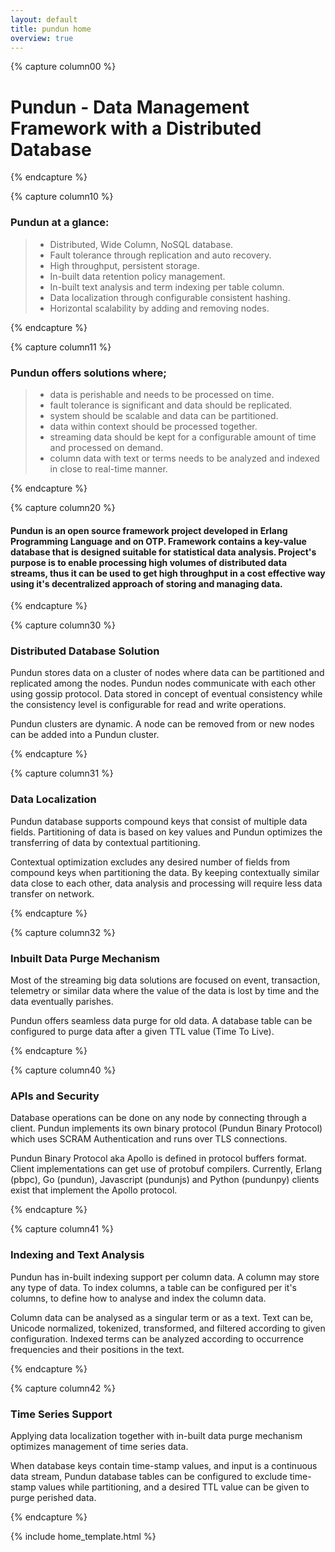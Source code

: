 ```yaml
---
layout: default
title: pundun home
overview: true
---
```


{% capture column00 %}
# Pundun - Data Management Framework with a Distributed Database
{% endcapture %}

{% capture column10 %}
### Pundun at a glance:
> - Distributed, Wide Column, NoSQL database.
> - Fault tolerance through replication and auto recovery.
> - High throughput, persistent storage.
> - In-built data retention policy management.
> - In-built text analysis and term indexing per table column.
> - Data localization through configurable consistent hashing.
> - Horizontal scalability by adding and removing nodes.

{% endcapture %}

{% capture column11 %}
### Pundun offers solutions where; 
> - data is perishable and needs to be processed on time.
> - fault tolerance is significant and data should be replicated.
> - system should be scalable and data can be partitioned.
> - data within context should be processed together.
> - streaming data should be kept for a configurable amount of time and processed on demand.
> - column data with text or terms needs to be analyzed and indexed in close to real-time manner.

{% endcapture %}

{% capture column20 %}
#### Pundun is an open source framework project developed in Erlang Programming Language and on OTP. Framework contains a key-value database that is designed suitable for statistical data analysis. Project's purpose is to enable processing high volumes of distributed data streams, thus it can be used to get high throughput in a cost effective way using it's decentralized approach of storing and managing data.
{% endcapture %}


{% capture column30 %}
### Distributed Database Solution

Pundun stores data on a cluster of nodes where data can be partitioned and replicated among the nodes. Pundun nodes communicate with each other using gossip protocol. Data stored in concept of eventual consistency while the consistency level is configurable for read and write operations.

Pundun clusters are dynamic. A node can be removed from or new nodes can be added into a Pundun cluster.


{% endcapture %}

{% capture column31 %}
### Data Localization

Pundun database supports compound keys that consist of multiple data fields. Partitioning of data is based on key values and Pundun optimizes the transferring of data by contextual partitioning. 

Contextual optimization excludes any desired number of fields from compound keys when partitioning the data. By keeping contextually similar data close to each other, data analysis and processing will require less data transfer on network.

{% endcapture %}

{% capture column32 %}
### Inbuilt Data Purge Mechanism

Most of the streaming big data solutions are focused on event, transaction, telemetry or similar data where the value of the data is lost by time and the data eventually parishes.

Pundun offers seamless data purge for old data. A database table can be configured to purge data after a given TTL value (Time To Live).

{% endcapture %}

{% capture column40 %}
### APIs and Security
Database operations can be done on any node by connecting through a client. Pundun implements its own binary protocol (Pundun Binary Protocol) which uses SCRAM Authentication and runs over TLS connections.

Pundun Binary Protocol aka Apollo is defined in protocol buffers format. Client implementations can get use of protobuf compilers. Currently, Erlang (pbpc), Go (pundun), Javascript (pundunjs) and Python (pundunpy) clients exist that implement the Apollo protocol.

{% endcapture %}

{% capture column41 %}
### Indexing and Text Analysis
Pundun has in-built indexing support per column data. A column may store any type of data. To index columns, a table can be configured per it's columns, to define how to analyse and index the column data.

Column data can be analysed as a singular term or as a text. Text can be, Unicode normalized, tokenized, transformed, and filtered according to given configuration. Indexed terms can be analyzed according to occurrence frequencies and their positions in the text.

{% endcapture %}

{% capture column42 %}
### Time Series Support
Applying data localization together with in-built data purge mechanism optimizes management of time series data.

When database keys contain time-stamp values, and input is a continuous data stream, Pundun database tables can be configured to exclude time-stamp values while partitioning, and a desired TTL value can be given to purge perished data.

{% endcapture %}

{% include home_template.html %}
